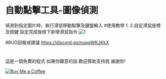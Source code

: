 # 自動點擊工具-圖像偵測
偵測到指定圖片時，執行滑鼠移動點擊及鍵盤輸入
#使用教學
1.
2.設定滑鼠座標及按鍵 設定完成後按下新增滑鼠指令 ![1](https://github.com/user-attachments/assets/bda2d45a-7211-47a8-8dd5-150367e58da8)


#BUG回報或建議
https://discord.gg/nupgWKJKkX

#
這是一個免費的程式 如果你願意的話 歡迎贊助支持我 謝謝你!

[![Buy Me a Coffee](https://www.buymeacoffee.com/assets/img/custom_images/orange_img.png)](https://www.buymeacoffee.com/dreamtv)
